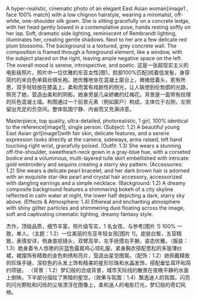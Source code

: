 A hyper-realistic, cinematic photo of an elegant East Asian woman[image1 , face 100% match] with a low chignon hairstyle, wearing a minimalist, off-white, one-shoulder silk gown. She is sitting gracefully on a concrete ledge, with her head gently bowed in a contemplative pose, hands resting softly on her lap. Soft, dramatic side lighting, reminiscent of Rembrandt lighting, illuminates her, creating gentle shadows. Next to her are a few delicate red plum blossoms. The background is a textured, grey concrete wall. The composition is framed through a foreground element, like a window, with the subject placed on the right, leaving ample negative space on the left. The overall mood is serene, introspective, and poetic.
这是一张超现实主义的电影级照片，照片中一位优雅的东亚女性[图1，脸部100%匹配]梳着低发髻，身穿简约的米白色单肩丝绸长袍。她优雅地坐在混凝土窗台上，微微低着头，若有所思，双手轻轻放在膝盖上。柔和而富有戏剧性的侧光，让人联想到伦勃朗的光路，照亮了她，营造出柔和的阴影。她身旁是几朵娇嫩的红梅花。背景是一面带有纹理的灰色混凝土墙。构图通过一个前景元素（例如窗户）构成，主体位于右侧，左侧留出充足的负空间。整体氛围宁静、内省而又充满诗意。



Masterpiece, top quality, ultra-detailed, photorealistic, 1 girl, 100% identical to the reference[image1], single person.
(Subject: 1.2) A beautiful young East Asian girl[image1]with fair skin, delicate features, and a serene expression looks directly at the camera, sideways, arms raised, left hand touching right wrist, gracefully poised.
(Outfit: 1.3) She wears a stunning off-the-shoulder, sweetheart-neck gown in a gray-blue hue, with a corseted bodice and a voluminous, multi-layered tulle skirt embellished with intricate gold embroidery and sequins creating a starry sky pattern.
(Accessories: 1.2) She wears a delicate pearl bracelet, and her dark brown hair is adorned with an exquisite star-like pearl and crystal hair accessory, accessorized with dangling earrings and a simple necklace.
(Background: 1.2) A dreamy composite background features a shimmering bokeh of a city skyline reflected in calm water at night, the lower half depicting a dark, starry sky above.
(Effects & Atmosphere: 1.4) Ethereal and enchanting atmosphere with shiny glitter particles and shimmering dust floating across the image, soft and captivating cinematic lighting, dreamy fantasy style.

杰作，顶级品质，细节丰富，照片级写实，1 名女孩，与参考[图片 1] 100% 一致，单人。（主题：1.2）一位美丽的东亚年轻女孩[图片 1]，皮肤白皙，五官精致，表情安详，侧身直视镜头，双臂高举，左手抚摸右手腕，姿态优雅。（服装：1.3）她身着令人惊艳的灰蓝色露肩鸡心领礼服，紧身胸衣搭配宽松的多层薄纱裙，裙摆饰有精致的金色刺绣和亮片，营造出星空图案。（配饰：1.2）她佩戴精致的珍珠手链，深棕色的头发上饰有精美的星形珍珠和水晶发饰，搭配垂坠耳环和简约项链。 （背景：1.2）梦幻般的合成背景，城市天际线的散景在夜晚平静的水面上倒映，下半部分描绘了黑暗的星空。（效果与氛围：1.4）飘逸迷人的氛围，闪亮的闪光颗粒和闪烁的尘埃漂浮在图像上，柔和迷人的电影灯光，梦幻般的奇幻风格。
